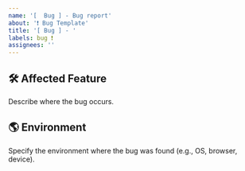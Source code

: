 ```yaml
---
name: '[  Bug ] - Bug report'
about: '❗ Bug Template'
title: '[ Bug ] - '
labels: bug ❗
assignees: ''
---
```


## 🛠️ Affected Feature

Describe where the bug occurs.

## 🌎 Environment

Specify the environment where the bug was found (e.g., OS, browser, device).
